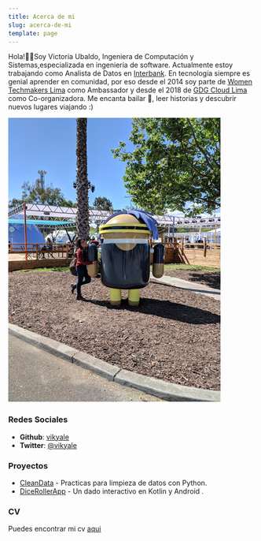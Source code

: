 ```yaml
---
title: Acerca de mi
slug: acerca-de-mi
template: page
---
```


Hola!🙋‍♀️Soy Victoria Ubaldo, Ingeniera de Computación y Sistemas,especializada en ingeniería de software. Actualmente estoy trabajando como Analista de Datos en [Interbank](http://interbank.com.pe). En tecnología siempre es genial aprender en comunidad, por eso desde el 2014 soy parte de [Women Techmakers Lima](https://www.womentechmakers.com/) como Ambassador y desde el 2018 de [GDG Cloud Lima](https://www.meetup.com/es/Google-Cloud-Developer-Community-Lima/) como Co-organizadora. 
Me encanta bailar 💃, leer historias y descubrir nuevos lugares viajando :) 

![De paseo con Andy!](../images/about/fotoAndroid.jpg)

### Redes Sociales

- **Github**: [vikyale](https://github.com/vikyale)
- **Twitter**: [@vikyale](https://twitter.com/vikyale)

### Proyectos

- [CleanData](https://github.com/vikyale/clean-data-sample) - Practicas para limpieza de datos con Python.
- [DiceRollerApp](https://github.com/vikyale/DiceRollerApp) - Un dado interactivo en Kotlin y Android .

### CV

Puedes encontrar mi cv [aqui](/cv)